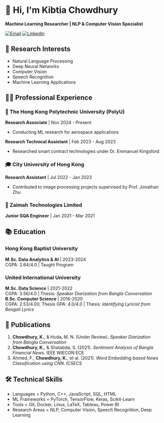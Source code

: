 # 👋 Hi, I'm Kibtia Chowdhury
**Machine Learning Researcher | NLP & Computer Vision Specialist**

[![Email](https://img.shields.io/badge/Email-kibtiachowdhury@gmail.com-blue?style=flat&logo=gmail)](mailto:kibtiachowdhury@gmail.com)
[![LinkedIn](https://img.shields.io/badge/LinkedIn-Kibtia_Chowdhury-blue?style=flat&logo=linkedin)](www.linkedin.com/in/kibtiachowdhury)

## 🔬 Research Interests
- Natural Language Processing
- Deep Neural Networks
- Computer Vision
- Speech Recognition
- Machine Learning Applications

## 👨‍💻 Professional Experience

### 🏫 The Hong Kong Polytechnic University (PolyU)
**Research Associate** | Nov 2024 - Present  
- Conducting ML research for aerospace applications

**Research Technical Assistant** | Feb 2023 - Aug 2023  
- Researched smart contract technologies under Dr. Emmanuel Kingsford

### 🎓 City University of Hong Kong
**Research Assistant** | Jul 2022 - Jan 2023   
- Contributed to image processing projects supervised by Prof. Jonathan Zhu

### 💼 Zaimah Technologies Limited
**Junior SQA Engineer** | Jan 2021 - Mar 2021  

## 📚 Education

### Hong Kong Baptist University
**M.Sc. Data Analytics & AI** | 2023-2024  
CGPA: 2.64/4.0 | Taught Program

### United International University
**M.Sc. Data Science** | 2021-2022  
CGPA: 3.56/4.0 | Thesis: *Speaker Diarization from Bangla Conversation*  
**B.Sc. Computer Science** | 2016-2020  
CGPA: 2.53/4.00, Thesis GPA: 4.0/4.0 | Thesis: *Identifying Lyricist from Bengali Lyrics*

## 📝 Publications
1. **Chowdhury, K.**, & Huda, M. N. (Under Review). *Speaker Diarization from Bangla Conversation*
2. **Chowdhury, K.**, & Shatabda, S. (2021). *Sentiment Analysis of Bangla Financial News*. IEEE WIECON ECE
3. Ahmed, F., **Chowdhury, K.**, et al. (2021). *Word Embedding based News Classification using CNN*. ICSECS

## 🛠️ Technical Skills
- Languages       = Python, C++, JavaScript, SQL, HTML
- ML Frameworks   = PyTorch, TensorFlow, Keras, Scikit-Learn
- Tools           = Git, Docker, Linux, LaTeX, Tableau, Power BI
- Research Areas  = NLP, Computer Vision, Speech Recognition, Deep Learning
